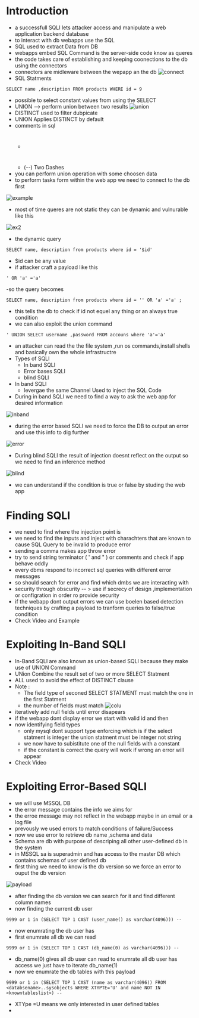 # Introduction
- a successfull SQLI lets attacker access and manipulate a web application backend database
- to interact with db webapps use the SQL
- SQL used to extract Data from DB
- webapps embed SQL Command is the server-side code know as queres
- the code takes care of establishing and keeping coonections to the db using the connectors
- connectors are midleware between the wepapp an the db
![connect](https://github.com/Islamkafafy123/EWAPT/blob/main/pictures/coonect.jpeg)
- SQL Statments
```
SELECT name ,description FROM products WHERE id = 9
```

- possible to select constant values from using the SELECT
- UNION --> perform union between two results
![union](https://github.com/Islamkafafy123/EWAPT/blob/main/pictures/union.jpeg)
- DISTINCT used to filter dubpicate
- UNION Applies DISTINCT by default
- comments in sql
  - #
  - (--) Two Dashes
- you can perform union operation with some choosen data
- to perform tasks form within the  web app we need to connect to the db first
  
![example](https://github.com/Islamkafafy123/EWAPT/blob/main/pictures/example.jpeg)

- most of time queres are not static they can be dynamic and vulnurable like this
  
![ex2](https://github.com/Islamkafafy123/EWAPT/blob/main/pictures/ex2.jpeg)

- the dynamic query
```
SELECT name, description from products where id = '$id'
```
- $id can be any value
- if attacker craft a payload like this
```
' OR 'a' ='a'
```
-so the query becomes  
```
SELECT name, description from products where id = '' OR 'a' ='a' ;
```
- this tells the db to check if id not equel any thing or an always true condition
- we can also exploit the union command
```
' UNION SELECT username ,password FROM accouns where 'a'='a'
```
- an attacker can read the the file system ,run os commands,install shells and basically own the whole infrastructre
- Types of SQLI
  - In band SQLI
  - Error bases SQLI
  - blind SQLI
- In band SQLI
  - levergae the same Channel Used to inject the SQL Code
- During in band SQLI we need to find a way to ask the web app for desired information
  
![inband](https://github.com/Islamkafafy123/EWAPT/blob/main/pictures/inband.jpeg)

- during the error based SQLI we need to force the DB to output an error and use this info to dig further
  
![error](https://github.com/Islamkafafy123/EWAPT/blob/main/pictures/error.jpeg)

- During blind SQLI the result of injection doesnt reflect on the output so we need to find an inference method

![blind](https://github.com/Islamkafafy123/EWAPT/blob/main/pictures/blind.jpeg)

- we can understand if the condition is true or false by studing the web app

# Finding SQLI
- we need to find where the injection point is
- we need to find the inputs and inject with charachters that are known to cause SQL Query to be invalid to produce error 
- sending a comma makes app throw error
- try to send string terminator ( ' and " ) or comments and check if app behave oddly
- every dbms respond  to incorrect sql queries with different error messages
- so should search for error and find which dmbs we are interacting with
- security through obscurity -- > use if secrecy of design ,implementation or configration in order ro provide security
- if the webapp dont output errors we can use boelen based detection techniques by crafting a payload to tranform queries to false/true condition
- Check Video and Example
# Exploiting In-Band SQLI
- In-Band SQLI are also known as union-based SQLI because they make use of UNION Command
- UNion Combine the result set of two or more SELECT Statment
- ALL used to avoid the effect of DISTINCT clause
- Note :
  - The field type of seconed SELECT STATMENT must match the one in the first Statment
  - the number of fields must match
![colu](https://github.com/Islamkafafy123/EWAPT/blob/main/pictures/colu.jpeg)
- iteratively add null fields until error disapears
- if the webapp dont display error we start with valid id and then
- now identifying field types
  - only mysql dont support type enforcing which is if the select statment is integer the union statment must be integer not string
  - we now have to subistitute one of the null fields with a constant
  - if the constant is correct the query will work if wrong an error will appear
- Check Video
# Exploiting Error-Based SQLI
- we will use MSSQL DB
- the error message contains the info we aims for
- the erroe message may not reflect in the webapp maybe in an email or a log file
- prevously we used errors to match conditions of failure/Success
- now we use error to retrieve db name ,schema  and data
- Schema are db with purpose of descriping all other user-defined db in the system
- in MSSQL sa is superadmin and has access to the master DB which contains schemas of user defined db
- first thing we need to know is the db version so we force an error to ouput the db version

![payload](https://github.com/Islamkafafy123/EWAPT/blob/main/pictures/payload.jpeg)

- after finding the db version we can search for it and find different column names
- now finding the current db user
```
9999 or 1 in (SELECT TOP 1 CAST (user_name() as varchar(4096))) --
```
- now enumrating the db user has
- first enumrate all db we can read
```
9999 or 1 in (SELECT TOP 1 CAST (db_name(0) as varchar(4096))) --
```
- db_name(0) gives all db user can read to enumrate all db user has access we just have to iterate db_name(1)
- now we enumrate the db tables with this payload
```
9999 or 1 in (SELECT TOP 1 CAST (name as varchar(4096)) FROM <databsename>..sysobjects WHERE XTYPTE='U' and name NOT IN <knowntableslist>) --
```
- XTYpe =U means we only interested in user defined tables
- 




